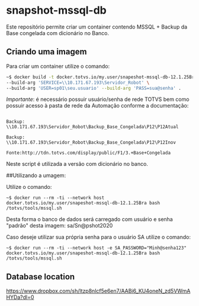 # snapshot-mssql-db

Este repositório permite criar um container contendo MSSQL + Backup da Base congelada com dicionário no Banco.

## Criando uma imagem

Para criar um container utilize o comando:

```bash
~$ docker build -t docker.totvs.io/my.user/snapeshot-mssql-db-12.1.25Bra \
--build-arg 'SERVICE=\\10.171.67.193\Servidor_Robot' \
--build-arg 'USER=sp01\seu.usuario' --build-arg 'PASS=sua@senha' .

```
*Importante*: é necessário possuir usuário/senha de rede TOTVS bem como possuir acesso à pasta de rede da Automação conforme a documentação:

```

Backup: \\10.171.67.193\Servidor_Robot\Backup_Base_Congelada\P12\P12Atual

Backup: \\10.171.67.193\Servidor_Robot\Backup_Base_Congelada\P12\P12Inov

Fonte:http://tdn.totvs.com/display/public/F1/3.+Base+Congelada
```
Neste script é utilizada a versão com dicionário no banco.

##Utilizando a umagem: 

Utilize o comando:

```
~$ docker run --rm -ti --network host docker.totvs.io/my.user/snapeshot-mssql-db-12.1.25Bra bash /totvs/tools/mssql.sh
```

Desta forma o banco de dados será carregado com usuário e senha "padrão" desta imagem: sa/Sn@pshot2020

Caso deseje utilizar sua própria senha para o usuário SA utilize o comando:

```
~$ docker run --rm -ti --network host -e SA_PASSWORD="Minh@senha123" docker.totvs.io/my.user/snapeshot-mssql-db-12.1.25Bra bash /totvs/tools/mssql.sh
```

Database location
---

https://www.dropbox.com/sh/ltzp8nlcf5e6en7/AABi6_KU4oneN_zd5VWmAHYDa?dl=0

